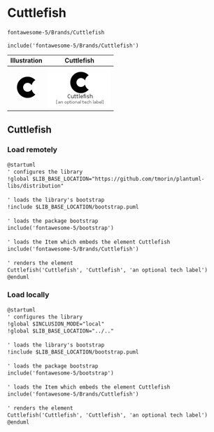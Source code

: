 # Cuttlefish


```text
fontawesome-5/Brands/Cuttlefish
```

```text
include('fontawesome-5/Brands/Cuttlefish')
```



| Illustration | Cuttlefish |
| :---: | :---: |
| ![illustration for Illustration](../../fontawesome-5/Brands/Cuttlefish.png) | ![illustration for Cuttlefish](../../fontawesome-5/Brands/Cuttlefish.Local.png) |




## Cuttlefish

### Load remotely
```plantuml
@startuml
' configures the library
!global $LIB_BASE_LOCATION="https://github.com/tmorin/plantuml-libs/distribution"

' loads the library's bootstrap
!include $LIB_BASE_LOCATION/bootstrap.puml

' loads the package bootstrap
include('fontawesome-5/bootstrap')

' loads the Item which embeds the element Cuttlefish
include('fontawesome-5/Brands/Cuttlefish')

' renders the element
Cuttlefish('Cuttlefish', 'Cuttlefish', 'an optional tech label')
@enduml
```

### Load locally
```plantuml
@startuml
' configures the library
!global $INCLUSION_MODE="local"
!global $LIB_BASE_LOCATION="../.."

' loads the library's bootstrap
!include $LIB_BASE_LOCATION/bootstrap.puml

' loads the package bootstrap
include('fontawesome-5/bootstrap')

' loads the Item which embeds the element Cuttlefish
include('fontawesome-5/Brands/Cuttlefish')

' renders the element
Cuttlefish('Cuttlefish', 'Cuttlefish', 'an optional tech label')
@enduml
```

